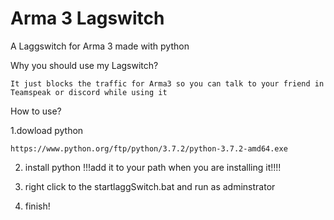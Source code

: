 # Arma 3 Lagswitch
A Laggswitch for Arma 3 made with python

Why you should use my Lagswitch?

	It just blocks the traffic for Arma3 so you can talk to your friend in Teamspeak or discord while using it

How to use?

1.dowload python

	https://www.python.org/ftp/python/3.7.2/python-3.7.2-amd64.exe
	
2. install python !!!add it to your path when you are installing it!!!!

3. right click to the startlaggSwitch.bat and run as adminstrator

4. finish!
